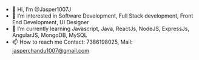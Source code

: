 - 👋 Hi, I’m @Jasper1007J
- 👀 I’m interested in Software Development, Full Stack development, Front End Development, UI Designer
- 🌱 I’m currently learning Javascript, Java, ReactJs, NodeJS, ExpressJs, AngularJS, MongoDB, MySQL
- 📫 How to reach me Contact: 7386198025, Mail: jasperchandu1007@gmail.com
<!---
Jasper1007J/Jasper1007J is a ✨ special ✨ repository because its `README.md` (this file) appears on your GitHub profile.
You can click the Preview link to take a look at your changes.
--->
